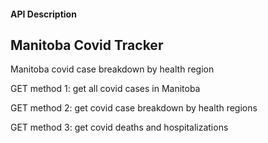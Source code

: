 
#### API Description

## Manitoba Covid Tracker 
Manitoba covid case breakdown by health region

GET method 1: get all covid cases in Manitoba

GET method 2: get covid case breakdown by health regions

GET method 3: get covid deaths and hospitalizations
